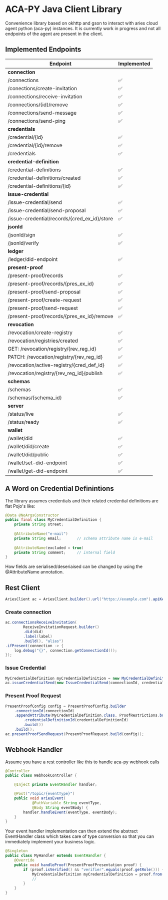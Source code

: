 # ACA-PY Java Client Library

Convenience library based on okhttp and gson to interact with aries cloud agent python (aca-py) instances. It is currently work in progress and not all endpoints of the agent are present in the client.

## Implemented Endpoints

| Endpoint                                     | Implemented |
|----------------------------------------------|------------------------------|
| **connection**                               |                              |
| /connections                                 | :white_check_mark:           |
| /conections/create-invitation                | :white_check_mark:           |
| /connections/receive-invitation              | :white_check_mark:           |
| /connections/{id}/remove                     | :white_check_mark:           |
| /connections/send-message                    | :white_check_mark:           |
| /connections/send-ping                       | :white_check_mark:           |
| **credentials**                              |                              |
| /credential/{id}                             | :white_check_mark:           |
| /credential/{id}/remove                      | :white_check_mark:           |
| /credentials                                 | :white_check_mark:           |
| **credential-definition**                    |                              |
| /credential-definitions                      | :white_check_mark:           |
| /credential-definitions/created              | :white_check_mark:           |
| /credential-definitions/{id}                 | :white_check_mark:           |
| **issue-credential**                         |                              |
| /issue-credential/send                       | :white_check_mark:           |
| /issue-credential/send-proposal              | :white_check_mark:           |
| /issue-credential/records/{cred_ex_id}/store | :white_check_mark:           |
| **jsonld**                                   |                              |
| /jsonld/sign                                 | :white_check_mark:           |
| /jsonld/verify                               | :white_check_mark:           |
| **ledger**                                   |                              |
| /ledger/did-endpoint                         | :white_check_mark:           |
| **present-proof**                            |                              |
| /present-proof/records                       | :white_check_mark:           |
| /present-proof/records/{pres_ex_id}          | :white_check_mark:           |
| /present-proof/send-proposal                 | :white_check_mark:           |
| /present-proof/create-request                | :white_check_mark:           |
| /present-proof/send-request                  | :white_check_mark:           |
| /present-proof/records/{pres_ex_id}/remove   | :white_check_mark:           |
| **revocation**                               |                              |
| /revocation/create-registry                  | :white_check_mark:           |
| /revocation/registries/created               | :white_check_mark:           |
| GET: /revocation/registry/{rev_reg_id}       | :white_check_mark:           |
| PATCH: /revocation/registry/{rev_reg_id}     | :white_check_mark:           |
| /revocation/active-registry/{cred_def_id}    | :white_check_mark:           |
| /revocation/registry/{rev_reg_id}/publish    | :white_check_mark:           |
| **schemas**                                  |                              |
| /schemas                                     | :white_check_mark:           |
| /schemas/{schema_id}                         | :white_check_mark:           |
| **server**                                   |                              |
| /status/live                                 | :white_check_mark:           |
| /status/ready                                | :white_check_mark:           |
| **wallet**                                   |                              |
| /wallet/did                                  | :white_check_mark:           |
| /wallet/did/create                           | :white_check_mark:           |
| /wallet/did/public                           | :white_check_mark:           |
| /wallet/set-did-endpoint                     | :white_check_mark:           |
| /wallet/get-did-endpoint                     | :white_check_mark:           |

## A Word on Credential Definintions

The library assumes credentials and their related credential definitions are flat Pojo's like:

```Java
@Data @NoArgsConstructor
public final class MyCredentialDefinition {
    private String street;
    
    @AttributeName("e-mail")
    private String email;       // schema attribute name is e-mail
    
    @AttributeName(excluded = true)
    private String comment;     // internal field
}
```

How fields are serialised/deseriaised can be changed by using the @AttributeName annotation.

## Rest Client

```java
AriesClient ac = AriesClient.builder().url("https://example.com").apiKey("secret").build();
```

### Create connection

```java
ac.connectionsReceiveInvitation(
        ReceiveInvitationRequest.builder()
        .did(did)
        .label(label)
        .build(), "alias")    
.ifPresent(connection -> {
    log.debug("{}", connection.getConnectionId());
});
```

### Issue Credential

```Java
MyCredentialDefinition myCredentialDefinition = new MyCredentialDefinition("test@myexample.com")
ac.issueCredentialSend(new IssueCredentialSend(connectionId, credentialdefinitionId, myCredentialDefinition));
```

### Present Proof Request

```Java
PresentProofConfig config = PresentProofConfig.builder
    .connectionId(connectionId)
    .appendAttribute(MyCredentialDefinition.class, ProofRestrictions.builder()
        .credentialDefinitionId(credentialDefinitionId)
        .build())
    .build();
ac.presentProofSendRequest(PresentProofRequest.build(config));
```

## Webhook Handler

Assume you have a rest controller like this to handle aca-py webhook calls

```java
@Controller
public class WebhookController {

    @Inject private EventHandler handler;

    @Post("/topic/{eventType}")
    public void ariesEvent(
            @PathVariable String eventType,
            @Body String eventBody) {
        handler.handleEvent(eventType, eventBody);
    }
}
```

Your event handler implementation can then extend the abstract EventHandler class which takes care of type conversion so that you can immediately implement your business logic.

```java
@Singleton
public class MyHandler extends EventHandler {
    @Override
    public void handleProof(PresentProofPresentation proof) {
        if (proof.isVerified() && "verifier".equals(proof.getRole())) {     // received a validated proof
            MyCredentialDefinition myCredentialDefinition = proof.from(MyCredentialDefinition.class);
            //
        }
    }
}
```


